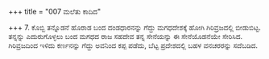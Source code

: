 +++
title = "007 ಮಲೆತು ಕಾದಿದ"

+++
7. ಕೊಬ್ಬಿ ತನ್ನೊಡನೆ ಹೊರಾಡ ಬಂದ ದಂಡಧಾರನನ್ನು ಗೆದ್ದು ಮಗಧದೇಶಕ್ಕೆ ಹೋಗಿ ಗಿರಿವ್ರಜದಲ್ಲಿ ಬೀಡುಬಿಟ್ಟ. ತನ್ನನ್ನು ಎದುರುಗೊಳ್ಳಲು ಬಂದ ಮಗಧದ ರಾಜ ಸಹದೇವ ತನ್ನ ಸೇನೆಯನ್ನು ಈ ಸೇನೆಯೊಡನೆಯೇ ಸೇರಿಸಿದ. ಗಿರಿವ್ರಜದಿಂದ ಇಳಿದು ಕರ್ಣನನ್ನು ಗೆದ್ದು ಅವನಿಂದ ಕಪ್ಪ ಪಡೆದು, ಬೆಟ್ಟ ಪ್ರದೇಶದಲ್ಲಿ ಬಹಳ ವನಚರರನ್ನು ಸದೆಬಡಿದ.